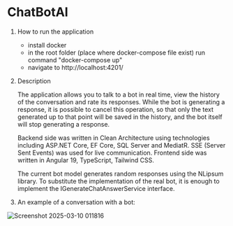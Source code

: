 # ChatBotAI

1. How to run the application
   - install docker
   - in the root folder (place where docker-compose file exist) run command "docker-compose up"
   - navigate to http://localhost:4201/

2. Description
	  
	The application allows you to talk to a bot in real time, view the history of the conversation and rate its responses. While the bot is generating a response, it is possible to cancel this operation, so that only the text generated up to that point will be saved in the history, and the bot itself will stop generating a response.

	Backend side was written in Clean Architecture using technologies including ASP.NET Core, EF Core, SQL Server and MediatR. SSE (Server Sent Events) was used for live communication. Frontend side was written in Angular 19, TypeScript, Tailwind CSS.

	The current bot model generates random responses using the NLipsum library. To substitute the implementation of the real bot, it is enough to implement the IGenerateChatAnswerService interface.

3. An example of a conversation with a bot:


![Screenshot 2025-03-10 011816](https://github.com/user-attachments/assets/d620da32-5f8e-4cb2-a3bd-23df092edaa3)



